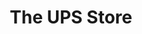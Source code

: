 ---
title: "The UPS Store"
url: /portland/the-ups-store-southeast-woodstock-boulevard/
shop: Kopieren
---